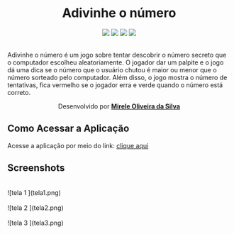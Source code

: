 <div align="center">
  <h1>
Adivinhe o número
</h1>
  <div>
    <img src="https://img.shields.io/static/v1?label=HTML5&message=5.2&color=red&style=for-the-badge&logo=HTML5"/> 
    <img src="https://img.shields.io/static/v1?label=JavaScripty&message=5.1&color=purple&style=for-the-badge&logo=JavaScript"/>
    <img src="https://img.shields.io/static/v1?label=CSS3&message=5.1&color=indigo&style=for-the-badge&logo=CSS3"/>
    <img src="https://img.shields.io/static/v1?label=License&message=5.1&color=gray&style=for-the-badge&logo=License"/>
      </div><br>
</div>

   <p>Adivinhe o número é um jogo sobre tentar descobrir o número secreto que o computador escolheu aleatoriamente. O  jogador dar um palpite  e o jogo dá uma dica se o número que o usuário chutou é maior ou menor que o número  sorteado pelo computador. Além disso, o jogo mostra o número de tentativas, fica vermelho se o jogador erra e verde quando  o número está correto.</p>

  <p align="center">Desenvolvido por <a target="_blank" rel="external" href="https://github.com/MegMinnie/"><strong>Mirele Oliveira da Silva</strong></a><p>
 </p></p>

<div align="left">
  
  ## Como Acessar a Aplicação
<p>Acesse a aplicação por meio do link: <a href="https://megminnie.github.io/Adivinhe-o-numero/
"_blank">clique aqui</a></p>

## Screenshots

 <br>
![tela 1 ](tela1.png)
<br><br>
![tela 2 ](tela2.png)
<br> <br>
![tela 3 ](tela3.png)

</div>
